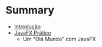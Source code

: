 # Summary

* [Introdução](README.md)
* [JavaFX Prático](javafx_pratico.md)
   * Um "Olá Mundo" com JavaFX 

